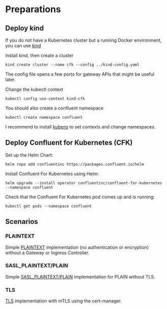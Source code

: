 # Preparations

## Deploy kind

If you do not have a Kubernetes cluster but a running Docker environment, you can use [kind](https://kind.sigs.k8s.io/)

Install kind, then create a cluster

    kind create cluster --name cfk --config ../kind-config.yaml

The config file opens a few ports for gateway APIs that might be useful later.

Change the kubectl context

    kubectl config use-context kind-cfk

You should also create a confluent namespace 

    kubectl create namespace confluent

I recommend to install [kubens](https://github.com/ahmetb/kubectx) to set contexts and change namespaces.

## Deploy Confluent for Kubernetes (CFK)

Set up the Helm Chart:

    helm repo add confluentinc https://packages.confluent.io/helm

Install Confluent For Kubernetes using Helm:

    helm upgrade --install operator confluentinc/confluent-for-kubernetes --namespace confluent

Check that the Confluent For Kubernetes pod comes up and is running:

    kubectl get pods --namespace confluent

## Scenarios

### PLAINTEXT

Simple [PLAINTEXT](/plaintext-with-kustomization) implementation (no authentication or encryption) without a Gateway or Ingress Controller.

### SASL_PLAINTEXT/PLAIN

Simple [SASL_PLAINTEXT/PLAIN](/sasl_plain) implementation for PLAIN without TLS.

### TLS

[TLS](/tls) implementation with mTLS using the cert-manager.

